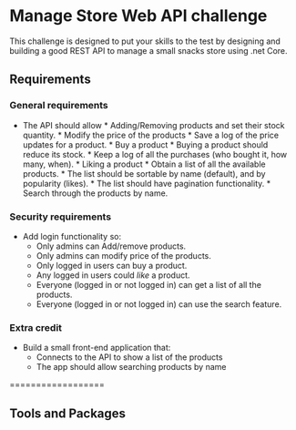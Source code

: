 Manage Store Web API challenge
==================
This challenge is designed to put your skills to the test by designing and building a good REST API to manage a small snacks store using .net Core.

## Requirements ##


### General requirements ###
* The API should allow
      * Adding/Removing products and set their stock quantity.
      * Modify the price of the products
      * Save a log of the price updates for a product.
      * Buy a product
      * Buying a product should reduce its stock.
      * Keep a log of all the purchases (who bought it, how many, when).
      * Liking a product
      * Obtain a list of all the available products.
      * The list should be sortable by name (default), and by popularity (likes).
      * The list should have pagination functionality.
      * Search through the products by name.
### Security requirements ###
* Add login functionality so: 
   * Only admins can Add/remove products.
   * Only admins can modify price of the products.
   * Only logged in users can buy a product.
   * Any logged in users could *like* a product.
   * Everyone (logged in or not logged in) can get a list of all the products.
   * Everyone (logged in or not logged in) can use the search feature.
### Extra credit ###
* Build a small front-end application that:
   * Connects to the API to show a list of the products
   * The app should allow searching products by name

==================
## Tools and Packages ##

